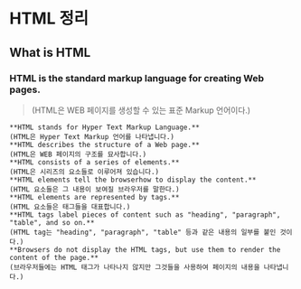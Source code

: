 # HTML 정리

## What is HTML
### HTML is the standard markup language for creating Web pages.
> (HTML은 WEB 페이지를 생성할 수 있는 표준 Markup 언어이다.)

    **HTML stands for Hyper Text Markup Language.**
    (HTML은 Hyper Text Markup 언어를 나타냅니다.)
    **HTML describes the structure of a Web page.**
    (HTML은 WEB 페이지의 구조를 묘사합니다.)
    **HTML consists of a series of elements.**
    (HTML은 시리즈의 요소들로 이루어져 있습니다.)
    **HTML elements tell the browserhow to display the content.**
    (HTML 요소들은 그 내용이 보여질 브라우저를 말한다.)
    **HTML elements are represented by tags.**
    (HTML 요소들은 태그들을 대표합니다.)
    **HTML tags label pieces of content such as "heading", "paragraph", "table", and so on.**
    (HTML tag는 "heading", "paragraph", "table" 등과 같은 내용의 일부를 붙인 것이다.)
    **Browsers do not display the HTML tags, but use them to render the content of the page.**
    (브라우저들에는 HTML 태그가 나타나지 않지만 그것들을 사용하여 페이지의 내용을 나타냅니다.)
